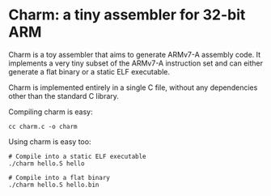 # Charm: a tiny assembler for 32-bit ARM

Charm is a toy assembler that aims to generate ARMv7-A assembly code.
It implements a very tiny subset of the ARMv7-A instruction set
and can either generate a flat binary or a static ELF executable.

Charm is implemented entirely in a single C file, without any
dependencies other than the standard C library.

Compiling charm is easy:

    cc charm.c -o charm

Using charm is easy too:

    # Compile into a static ELF executable
    ./charm hello.S hello

    # Compile into a flat binary
    ./charm hello.S hello.bin

